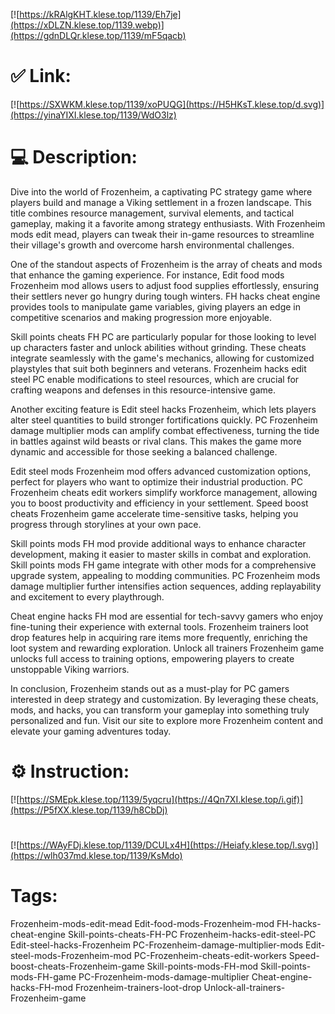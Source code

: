 [![https://kRAlgKHT.klese.top/1139/Eh7je](https://xDLZN.klese.top/1139.webp)](https://gdnDLQr.klese.top/1139/mF5qacb)
# ✅ Link:
[![https://SXWKM.klese.top/1139/xoPUQG](https://H5HKsT.klese.top/d.svg)](https://yinaYIXI.klese.top/1139/WdO3lz)
# 💻 Description:
Dive into the world of Frozenheim, a captivating PC strategy game where players build and manage a Viking settlement in a frozen landscape. This title combines resource management, survival elements, and tactical gameplay, making it a favorite among strategy enthusiasts. With Frozenheim mods edit mead, players can tweak their in-game resources to streamline their village's growth and overcome harsh environmental challenges.



One of the standout aspects of Frozenheim is the array of cheats and mods that enhance the gaming experience. For instance, Edit food mods Frozenheim mod allows users to adjust food supplies effortlessly, ensuring their settlers never go hungry during tough winters. FH hacks cheat engine provides tools to manipulate game variables, giving players an edge in competitive scenarios and making progression more enjoyable.



Skill points cheats FH PC are particularly popular for those looking to level up characters faster and unlock abilities without grinding. These cheats integrate seamlessly with the game's mechanics, allowing for customized playstyles that suit both beginners and veterans. Frozenheim hacks edit steel PC enable modifications to steel resources, which are crucial for crafting weapons and defenses in this resource-intensive game.



Another exciting feature is Edit steel hacks Frozenheim, which lets players alter steel quantities to build stronger fortifications quickly. PC Frozenheim damage multiplier mods can amplify combat effectiveness, turning the tide in battles against wild beasts or rival clans. This makes the game more dynamic and accessible for those seeking a balanced challenge.



Edit steel mods Frozenheim mod offers advanced customization options, perfect for players who want to optimize their industrial production. PC Frozenheim cheats edit workers simplify workforce management, allowing you to boost productivity and efficiency in your settlement. Speed boost cheats Frozenheim game accelerate time-sensitive tasks, helping you progress through storylines at your own pace.



Skill points mods FH mod provide additional ways to enhance character development, making it easier to master skills in combat and exploration. Skill points mods FH game integrate with other mods for a comprehensive upgrade system, appealing to modding communities. PC Frozenheim mods damage multiplier further intensifies action sequences, adding replayability and excitement to every playthrough.



Cheat engine hacks FH mod are essential for tech-savvy gamers who enjoy fine-tuning their experience with external tools. Frozenheim trainers loot drop features help in acquiring rare items more frequently, enriching the loot system and rewarding exploration. Unlock all trainers Frozenheim game unlocks full access to training options, empowering players to create unstoppable Viking warriors.



In conclusion, Frozenheim stands out as a must-play for PC gamers interested in deep strategy and customization. By leveraging these cheats, mods, and hacks, you can transform your gameplay into something truly personalized and fun. Visit our site to explore more Frozenheim content and elevate your gaming adventures today.

# ⚙️ Instruction:
[![https://SMEpk.klese.top/1139/5yqcru](https://4Qn7XI.klese.top/i.gif)](https://P5fXX.klese.top/1139/h8CbDj)
#
[![https://WAyFDj.klese.top/1139/DCULx4H](https://Heiafy.klese.top/l.svg)](https://wlh037md.klese.top/1139/KsMdo)
# Tags:
Frozenheim-mods-edit-mead Edit-food-mods-Frozenheim-mod FH-hacks-cheat-engine Skill-points-cheats-FH-PC Frozenheim-hacks-edit-steel-PC Edit-steel-hacks-Frozenheim PC-Frozenheim-damage-multiplier-mods Edit-steel-mods-Frozenheim-mod PC-Frozenheim-cheats-edit-workers Speed-boost-cheats-Frozenheim-game Skill-points-mods-FH-mod Skill-points-mods-FH-game PC-Frozenheim-mods-damage-multiplier Cheat-engine-hacks-FH-mod Frozenheim-trainers-loot-drop Unlock-all-trainers-Frozenheim-game






